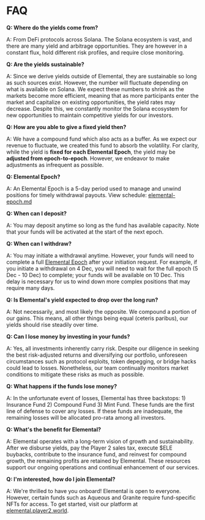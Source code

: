 # FAQ

**Q: Where do the yields come from?**

A: From DeFi protocols across Solana. The Solana ecosystem is vast, and there are many yield and arbitrage opportunities. They are however in a constant flux, hold different risk profiles, and require close monitoring.

**Q: Are the yields sustainable?**

A: Since we derive yields outside of Elemental, they are sustainable so long as such sources exist. However, the number will fluctuate depending on what is available on Solana. We expect these numbers to shrink as the markets become more efficient, meaning that as more participants enter the market and capitalize on existing opportunities, the yield rates may decrease. Despite this, we constantly monitor the Solana ecosystem for new opportunities to maintain competitive yields for our investors.

**Q: How are you able to give a fixed yield then?**

A: We have a compound fund which also acts as a buffer. As we expect our revenue to fluctuate, we created this fund to absorb the volatility. For clarity, while the yield is **fixed for each Elemental Epoch**, the yield may be **adjusted from epoch-to-epoch**. However, we endeavor to make adjustments as infrequent as possible.

**Q: Elemental Epoch?**

A: An Elemental Epoch is a 5-day period used to manage and unwind positions for timely withdrawal payouts. View schedule: [elemental-epoch.md](elemental-epoch.md "mention")

**Q: When can I deposit?**

A: You may deposit anytime so long as the fund has available capacity. Note that your funds will be activated at the start of the next epoch.

**Q: When can I withdraw?**

A: You may initiate a withdrawal anytime. However, your funds will need to complete a full [Elemental Epoch](elemental-epoch.md) after your initiation request. For example, if you initiate a withdrawal on 4 Dec, you will need to wait for the full epoch (5 Dec - 10 Dec) to complete; your funds will be available on 10 Dec. This delay is necessary for us to wind down more complex positions that may require many days.

**Q: Is Elemental's yield expected to drop over the long run?**

A: Not necessarily, and most likely the opposite. We compound a portion of our gains. This means, all other things being equal (ceteris paribus), our yields should rise steadily over time.

**Q: Can I lose money by investing in your funds?**

A: Yes, all investments inherently carry risk. Despite our diligence in seeking the best risk-adjusted returns and diversifying our portfolio, unforeseen circumstances such as protocol exploits, token depegging, or bridge hacks could lead to losses. Nonetheless, our team continually monitors market conditions to mitigate these risks as much as possible.

**Q: What happens if the funds lose money?**

A: In the unfortunate event of losses, Elemental has three backstops: 1) Insurance Fund 2) Compound Fund 3) Mint Fund. These funds are the first line of defense to cover any losses. If these funds are inadequate, the remaining losses will be allocated pro-rata among all investors.

**Q: What's the benefit for Elemental?**

A: Elemental operates with a long-term vision of growth and sustainability. After we disburse yields, pay the Player 2 sales tax, execute $ELE buybacks, contribute to the insurance fund, and reinvest for compound growth, the remaining profits are retained by Elemental. These resources support our ongoing operations and continual enhancement of our services.

**Q: I'm interested, how do I join Elemental?**

A: We're thrilled to have you onboard! Elemental is open to everyone. However, certain funds such as Aqueous and Granite require fund-specific NFTs for access. To get started, visit our platform at [elemental.player2.world](https://elemental.player2.world/).&#x20;
